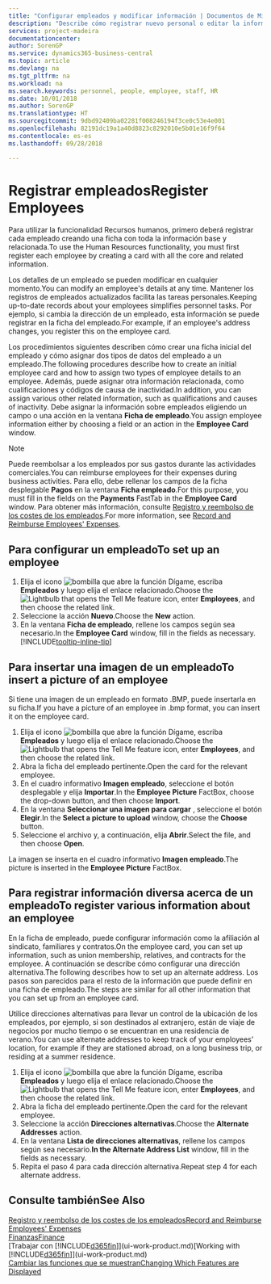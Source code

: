 ```yaml
---
title: "Configurar empleados y modificar información | Documentos de Microsoft"
description: "Describe cómo registrar nuevo personal o editar la información del personal existente."
services: project-madeira
documentationcenter: 
author: SorenGP
ms.service: dynamics365-business-central
ms.topic: article
ms.devlang: na
ms.tgt_pltfrm: na
ms.workload: na
ms.search.keywords: personnel, people, employee, staff, HR
ms.date: 10/01/2018
ms.author: SorenGP
ms.translationtype: HT
ms.sourcegitcommit: 9dbd92409ba02281f008246194f3ce0c53e4e001
ms.openlocfilehash: 82191dc19a1a40d8823c8292010e5b01e16f9f64
ms.contentlocale: es-es
ms.lasthandoff: 09/28/2018

---
```

# <a name="register-employees"></a><span data-ttu-id="ddce2-103">Registrar empleados</span><span class="sxs-lookup"><span data-stu-id="ddce2-103">Register Employees</span></span>
<span data-ttu-id="ddce2-104">Para utilizar la funcionalidad Recursos humanos, primero deberá registrar cada empleado creando una ficha con toda la información base y relacionada.</span><span class="sxs-lookup"><span data-stu-id="ddce2-104">To use the Human Resources functionality, you must first register each employee by creating a card with all the core and related information.</span></span>

<span data-ttu-id="ddce2-105">Los detalles de un empleado se pueden modificar en cualquier momento.</span><span class="sxs-lookup"><span data-stu-id="ddce2-105">You can modify an employee's details at any time.</span></span> <span data-ttu-id="ddce2-106">Mantener los registros de empleados actualizados facilita las tareas personales.</span><span class="sxs-lookup"><span data-stu-id="ddce2-106">Keeping up-to-date records about your employees simplifies personnel tasks.</span></span> <span data-ttu-id="ddce2-107">Por ejemplo, si cambia la dirección de un empleado, esta información se puede registrar en la ficha del empleado.</span><span class="sxs-lookup"><span data-stu-id="ddce2-107">For example, if an employee's address changes, you register this on the employee card.</span></span>

<span data-ttu-id="ddce2-108">Los procedimientos siguientes describen cómo crear una ficha inicial del empleado y cómo asignar dos tipos de datos del empleado a un empleado.</span><span class="sxs-lookup"><span data-stu-id="ddce2-108">The following procedures describe how to create an initial employee card and how to assign two types of employee details to an employee.</span></span> <span data-ttu-id="ddce2-109">Además, puede asignar otra información relacionada, como cualificaciones y códigos de causa de inactividad.</span><span class="sxs-lookup"><span data-stu-id="ddce2-109">In addition, you can assign various other related information, such as qualifications and causes of inactivity.</span></span> <span data-ttu-id="ddce2-110">Debe asignar la información sobre empleados eligiendo un campo o una acción en la ventana **Ficha de empleado**.</span><span class="sxs-lookup"><span data-stu-id="ddce2-110">You assign employee information either by choosing a field or an action in the **Employee Card** window.</span></span>

> [!NOTE]  
> <span data-ttu-id="ddce2-111">Puede reembolsar a los empleados por sus gastos durante las actividades comerciales.</span><span class="sxs-lookup"><span data-stu-id="ddce2-111">You can reimburse employees for their expenses during business activities.</span></span> <span data-ttu-id="ddce2-112">Para ello, debe rellenar los campos de la ficha desplegable **Pagos** en la ventana **Ficha empleado**.</span><span class="sxs-lookup"><span data-stu-id="ddce2-112">For this purpose, you must fill in the fields on the **Payments** FastTab in the **Employee Card** window.</span></span> <span data-ttu-id="ddce2-113">Para obtener más información, consulte [Registro y reembolso de los costes de los empleados](finance-how-record-reimburse-employee-expenses.md).</span><span class="sxs-lookup"><span data-stu-id="ddce2-113">For more information, see [Record and Reimburse Employees' Expenses](finance-how-record-reimburse-employee-expenses.md).</span></span>

## <a name="to-set-up-an-employee"></a><span data-ttu-id="ddce2-114">Para configurar un empleado</span><span class="sxs-lookup"><span data-stu-id="ddce2-114">To set up an employee</span></span>
1. <span data-ttu-id="ddce2-115">Elija el icono ![bombilla que abre la función Dígame](media/ui-search/search_small.png "Dígame que desea hacer"), escriba **Empleados** y luego elija el enlace relacionado.</span><span class="sxs-lookup"><span data-stu-id="ddce2-115">Choose the ![Lightbulb that opens the Tell Me feature](media/ui-search/search_small.png "Tell me what you want to do") icon, enter **Employees**, and then choose the related link.</span></span>
2. <span data-ttu-id="ddce2-116">Seleccione la acción **Nuevo**.</span><span class="sxs-lookup"><span data-stu-id="ddce2-116">Choose the **New** action.</span></span>
3. <span data-ttu-id="ddce2-117">En la ventana **Ficha de empleado**, rellene los campos según sea necesario.</span><span class="sxs-lookup"><span data-stu-id="ddce2-117">In the **Employee Card** window, fill in the fields as necessary.</span></span> [!INCLUDE[tooltip-inline-tip](includes/tooltip-inline-tip_md.md)]

## <a name="to-insert-a-picture-of-an-employee"></a><span data-ttu-id="ddce2-118">Para insertar una imagen de un empleado</span><span class="sxs-lookup"><span data-stu-id="ddce2-118">To insert a picture of an employee</span></span>
<span data-ttu-id="ddce2-119">Si tiene una imagen de un empleado en formato .BMP, puede insertarla en su ficha.</span><span class="sxs-lookup"><span data-stu-id="ddce2-119">If you have a picture of an employee in .bmp format, you can insert it on the employee card.</span></span>

1. <span data-ttu-id="ddce2-120">Elija el icono ![bombilla que abre la función Dígame](media/ui-search/search_small.png "Dígame que desea hacer"), escriba **Empleados** y luego elija el enlace relacionado.</span><span class="sxs-lookup"><span data-stu-id="ddce2-120">Choose the ![Lightbulb that opens the Tell Me feature](media/ui-search/search_small.png "Tell me what you want to do") icon, enter **Employees**, and then choose the related link.</span></span>
2. <span data-ttu-id="ddce2-121">Abra la ficha del empleado pertinente.</span><span class="sxs-lookup"><span data-stu-id="ddce2-121">Open the card for the relevant employee.</span></span>
3. <span data-ttu-id="ddce2-122">En el cuadro informativo **Imagen empleado**, seleccione el botón desplegable y elija **Importar**.</span><span class="sxs-lookup"><span data-stu-id="ddce2-122">In the **Employee Picture** FactBox, choose the drop-down button, and then choose **Import**.</span></span>
4. <span data-ttu-id="ddce2-123">En la ventana **Seleccionar una imagen para cargar** , seleccione el botón **Elegir**.</span><span class="sxs-lookup"><span data-stu-id="ddce2-123">In the **Select a picture to upload** window, choose the **Choose** button.</span></span>
5. <span data-ttu-id="ddce2-124">Seleccione el archivo y, a continuación, elija **Abrir**.</span><span class="sxs-lookup"><span data-stu-id="ddce2-124">Select the file, and then choose **Open**.</span></span>

<span data-ttu-id="ddce2-125">La imagen se inserta en el cuadro informativo **Imagen empleado**.</span><span class="sxs-lookup"><span data-stu-id="ddce2-125">The picture is inserted in the **Employee Picture** FactBox.</span></span>

## <a name="to-register-various-information-about-an-employee"></a><span data-ttu-id="ddce2-126">Para registrar información diversa acerca de un empleado</span><span class="sxs-lookup"><span data-stu-id="ddce2-126">To register various information about an employee</span></span>
<span data-ttu-id="ddce2-127">En la ficha de empleado, puede configurar información como la afiliación al sindicato, familiares y contratos.</span><span class="sxs-lookup"><span data-stu-id="ddce2-127">On the employee card, you can set up information, such as union membership, relatives, and contracts for the employee.</span></span> <span data-ttu-id="ddce2-128">A continuación se describe cómo configurar una dirección alternativa.</span><span class="sxs-lookup"><span data-stu-id="ddce2-128">The following describes how to set up an alternate address.</span></span> <span data-ttu-id="ddce2-129">Los pasos son parecidos para el resto de la información que puede definir en una ficha de empleado.</span><span class="sxs-lookup"><span data-stu-id="ddce2-129">The steps are similar for all other information that you can set up from an employee card.</span></span>

<span data-ttu-id="ddce2-130">Utilice direcciones alternativas para llevar un control de la ubicación de los empleados, por ejemplo, si son destinados al extranjero, están de viaje de negocios por mucho tiempo o se encuentran en una residencia de verano.</span><span class="sxs-lookup"><span data-stu-id="ddce2-130">You can use alternate addresses to keep track of your employees’ location, for example if they are stationed abroad, on a long business trip, or residing at a summer residence.</span></span>

1. <span data-ttu-id="ddce2-131">Elija el icono ![bombilla que abre la función Dígame](media/ui-search/search_small.png "Dígame que desea hacer"), escriba **Empleados** y luego elija el enlace relacionado.</span><span class="sxs-lookup"><span data-stu-id="ddce2-131">Choose the ![Lightbulb that opens the Tell Me feature](media/ui-search/search_small.png "Tell me what you want to do") icon, enter **Employees**, and then choose the related link.</span></span>
2. <span data-ttu-id="ddce2-132">Abra la ficha del empleado pertinente.</span><span class="sxs-lookup"><span data-stu-id="ddce2-132">Open the card for the relevant employee.</span></span>
3. <span data-ttu-id="ddce2-133">Seleccione la acción **Direcciones alternativas**.</span><span class="sxs-lookup"><span data-stu-id="ddce2-133">Choose the **Alternate Addresses** action.</span></span>
4. <span data-ttu-id="ddce2-134">En la ventana **Lista de direcciones alternativas**, rellene los campos según sea necesario.</span><span class="sxs-lookup"><span data-stu-id="ddce2-134">**In the Alternate Address List** window, fill in the fields as necessary.</span></span>
5. <span data-ttu-id="ddce2-135">Repita el paso 4 para cada dirección alternativa.</span><span class="sxs-lookup"><span data-stu-id="ddce2-135">Repeat step 4 for each alternate address.</span></span>

## <a name="see-also"></a><span data-ttu-id="ddce2-136">Consulte también</span><span class="sxs-lookup"><span data-stu-id="ddce2-136">See Also</span></span>
[<span data-ttu-id="ddce2-137">Registro y reembolso de los costes de los empleados</span><span class="sxs-lookup"><span data-stu-id="ddce2-137">Record and Reimburse Employees' Expenses</span></span>](finance-how-record-reimburse-employee-expenses.md)  
[<span data-ttu-id="ddce2-138">Finanzas</span><span class="sxs-lookup"><span data-stu-id="ddce2-138">Finance</span></span>](finance.md)  
<span data-ttu-id="ddce2-139">[Trabajar con [!INCLUDE[d365fin](includes/d365fin_md.md)]](ui-work-product.md)</span><span class="sxs-lookup"><span data-stu-id="ddce2-139">[Working with [!INCLUDE[d365fin](includes/d365fin_md.md)]](ui-work-product.md)</span></span>  
[<span data-ttu-id="ddce2-140">Cambiar las funciones que se muestran</span><span class="sxs-lookup"><span data-stu-id="ddce2-140">Changing Which Features are Displayed</span></span>](ui-experiences.md)

